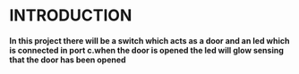# INTRODUCTION 
#### In this project there will be a switch which acts as a door and an led which is connected in port c.when the door is opened the led will glow sensing that the door has been opened 

        
